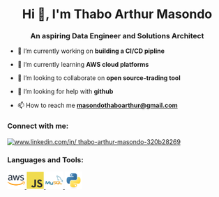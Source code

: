 <h1 align="center">Hi 👋, I'm Thabo Arthur Masondo</h1>
<h3 align="center">An aspiring Data Engineer and Solutions Architect</h3>

- 🔭 I’m currently working on **building a CI/CD pipline**

- 🌱 I’m currently learning **AWS cloud platforms**

- 👯 I’m looking to collaborate on **open source-trading tool**

- 🤝 I’m looking for help with **github**

- 📫 How to reach me **masondothaboarthur@gmail.com**

<h3 align="left">Connect with me:</h3>
<p align="left">
<a href="https://linkedin.com/in/www.linkedin.com/in/ thabo-arthur-masondo-320b28269" target="blank"><img align="center" src="https://raw.githubusercontent.com/rahuldkjain/github-profile-readme-generator/master/src/images/icons/Social/linked-in-alt.svg" alt="www.linkedin.com/in/ thabo-arthur-masondo-320b28269" height="30" width="40" /></a>
</p>

<h3 align="left">Languages and Tools:</h3>
<p align="left"> <a href="https://aws.amazon.com" target="_blank" rel="noreferrer"> <img src="https://raw.githubusercontent.com/devicons/devicon/master/icons/amazonwebservices/amazonwebservices-original-wordmark.svg" alt="aws" width="40" height="40"/> </a> <a href="https://developer.mozilla.org/en-US/docs/Web/JavaScript" target="_blank" rel="noreferrer"> <img src="https://raw.githubusercontent.com/devicons/devicon/master/icons/javascript/javascript-original.svg" alt="javascript" width="40" height="40"/> </a> <a href="https://www.mysql.com/" target="_blank" rel="noreferrer"> <img src="https://raw.githubusercontent.com/devicons/devicon/master/icons/mysql/mysql-original-wordmark.svg" alt="mysql" width="40" height="40"/> </a> <a href="https://www.python.org" target="_blank" rel="noreferrer"> <img src="https://raw.githubusercontent.com/devicons/devicon/master/icons/python/python-original.svg" alt="python" width="40" height="40"/> </a> </p>

